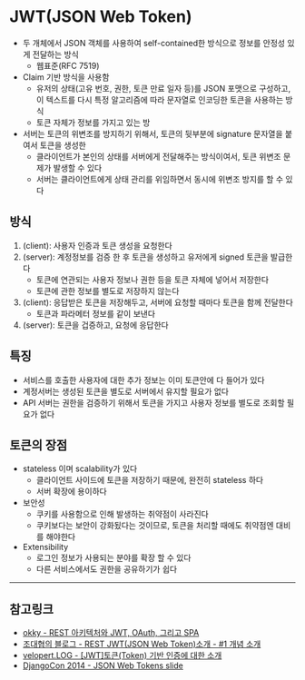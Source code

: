 # JWT(JSON Web Token)
- 두 개체에서 JSON 객체를 사용하여 self-contained한 방식으로 정보를 안정성 있게 전달하는 방식 
    - 웹표준(RFC 7519)
- Claim 기반 방식을 사용함
    - 유저의 상태(고유 번호, 권한, 토큰 만료 일자 등)를 JSON 포맷으로 구성하고, 이 텍스트를 다시 특정 알고리즘에 따라 문자열로 인코딩한 토큰을 사용하는 방식
    - 토큰 자체가 정보를 가지고 있는 방
- 서버는 토큰의 위변조를 방지하기 위해서, 토큰의 뒷부분에 signature 문자열을 붙여서 토큰을 생성한 
    - 클라이언트가 본인의 상태를 서버에게 전달해주는 방식이여서, 토큰 위변조 문제가 발생할 수 있다
    - 서버는 클라이언트에게 상태 관리를 위임하면서 동시에 위변조 방지를 할 수 있다

## 방식
1. (client): 사용자 인증과 토큰 생성을 요청한다
2. (server): 계정정보를 검증 한 후 토큰을 생성하고 유저에게 signed 토큰을 발급한다
    - 토큰에 연관되는 사용자 정보나 권한 등을 토큰 자체에 넣어서 저장한다
    - 토큰에 관한 정보를 별도로 저장하지 않는다
3. (client): 응답받은 토큰을 저장해두고, 서버에 요청할 때마다 토큰을 함께 전달한다 
    - 토큰과 파라메터 정보를 같이 보낸다
4. (server): 토큰을 겁증하고, 요청에 응답한다

## 특징
- 서비스를 호출한 사용자에 대한 추가 정보는 이미 토큰안에 다 들어가 있다
- 계정서버는 생성된 토큰을 별도로 서버에서 유지할 필요가 없다
- API 서버는 권한을 검증하기 위해서 토큰을 가지고 사용자 정보를 별도로 조회할 필요가 없다

## 토큰의 장점
- stateless 이며 scalability가 있다
    - 클라이언트 사이드에 토큰을 저장하기 때문에, 완전히 stateless 하다
    - 서버 확장에 용이하다
- 보안성
    - 쿠키를 사용함으로 인해 발생하는 취약점이 사라진다
    - 쿠키보다는 보안이 강화됬다는 것이므로, 토큰을 처리할 때에도 취약점엔 대비를 해야한다
- Extensibility
    - 로그인 정보가 사용되는 분야를 확장 할 수 있다
    - 다른 서비스에서도 권한을 공유하기가 쉽다

---
## 참고링크
- [okky - REST 아키텍처와 JWT, OAuth, 그리고 SPA](https://okky.kr/article/409195)
- [조대협의 블로그 - REST JWT(JSON Web Token)소개 - #1 개념 소개](https://bcho.tistory.com/999)
- [velopert.LOG - [JWT]토큰(Token) 기반 인증에 대한 소개](https://velopert.com/2350)
- [DjangoCon 2014 - JSON Web Tokens slide](https://speakerdeck.com/jpadilla/djangocon-json-web-tokens)